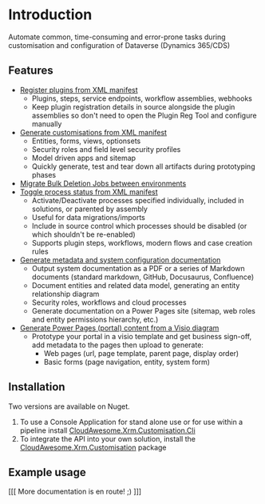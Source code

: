 # Introduction

Automate common, time-consuming and error-prone tasks during customisation and configuration of Dataverse (Dynamics 365/CDS)

## Features

- [Register plugins from XML manifest](plugin-registration.md)
    - Plugins, steps, service endpoints, workflow assemblies, webhooks
    - Keep plugin registration details in source alongside the plugin assemblies so don't need to open the Plugin Reg Tool and configure manually
- [Generate customisations from XML manifest](generate-customisation.md)
    - Entities, forms, views, optionsets
    - Security roles and field level security profiles
    - Model driven apps and sitemap
    - Quickly generate, test and tear down all artifacts during prototyping phases
- [Migrate Bulk Deletion Jobs between environments](migrate-bulk-deletion-jobs.md)
- [Toggle process status from XML manifest](toggle-process-activation.md)
    - Activate/Deactivate processes specified individually, included in solutions, or parented by assembly
    - Useful for data migrations/imports
    - Include in source control which processes should be disabled (or which shouldn't be re-enabled)
    - Supports plugin steps, workflows, modern flows and case creation rules
- [Generate metadata and system configuration documentation](documentation-generator.md)
    - Output system documentation as a PDF or a series of Markdown documents (standard markdown, GitHub, Docusaurus, Confluence)
    - Document entities and related data model, generating an entity relationship diagram 
    - Security roles, workflows and cloud processes
    - Generate documentation on a Power Pages site (sitemap, web roles and entity permissions hierarchy, etc.)
- [Generate Power Pages (portal) content from a Visio diagram](portal-generation.md)
    - Prototype your portal in a visio template and get business sign-off, add metadata to the pages then upload to generate:
      - Web pages (url, page template, parent page, display order)
      - Basic forms (page navigation, entity, system form)

## Installation

Two versions are available on Nuget.

1. To use a Console Application for stand alone use or for use within a pipeline install [CloudAwesome.Xrm.Customisation.Cli](https://www.nuget.org/packages/CloudAwesome.Xrm.Customisation.Cli/)
2. To integrate the API into your own solution, install the [CloudAwesome.Xrm.Customisation](https://www.nuget.org/packages/CloudAwesome.Xrm.Customisation/) package

## Example usage

[[[ More documentation is en route! ;) ]]]